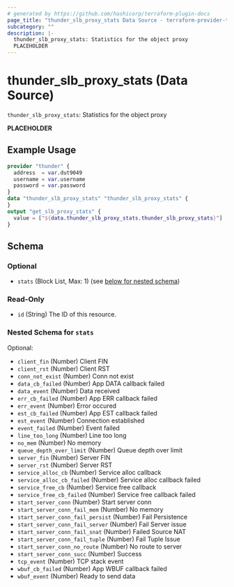 ```yaml
---
# generated by https://github.com/hashicorp/terraform-plugin-docs
page_title: "thunder_slb_proxy_stats Data Source - terraform-provider-thunder"
subcategory: ""
description: |-
  thunder_slb_proxy_stats: Statistics for the object proxy
  PLACEHOLDER
---
```


# thunder_slb_proxy_stats (Data Source)

`thunder_slb_proxy_stats`: Statistics for the object proxy

__PLACEHOLDER__

## Example Usage

```terraform
provider "thunder" {
  address  = var.dut9049
  username = var.username
  password = var.password
}
data "thunder_slb_proxy_stats" "thunder_slb_proxy_stats" {
}
output "get_slb_proxy_stats" {
  value = ["${data.thunder_slb_proxy_stats.thunder_slb_proxy_stats}"]
}
```

<!-- schema generated by tfplugindocs -->
## Schema

### Optional

- `stats` (Block List, Max: 1) (see [below for nested schema](#nestedblock--stats))

### Read-Only

- `id` (String) The ID of this resource.

<a id="nestedblock--stats"></a>
### Nested Schema for `stats`

Optional:

- `client_fin` (Number) Client FIN
- `client_rst` (Number) Client RST
- `conn_not_exist` (Number) Conn not exist
- `data_cb_failed` (Number) App DATA callback failed
- `data_event` (Number) Data received
- `err_cb_failed` (Number) App ERR callback failed
- `err_event` (Number) Error occured
- `est_cb_failed` (Number) App EST callback failed
- `est_event` (Number) Connection established
- `event_failed` (Number) Event failed
- `line_too_long` (Number) Line too long
- `no_mem` (Number) No memory
- `queue_depth_over_limit` (Number) Queue depth over limit
- `server_fin` (Number) Server FIN
- `server_rst` (Number) Server RST
- `service_alloc_cb` (Number) Service alloc callback
- `service_alloc_cb_failed` (Number) Service alloc callback failed
- `service_free_cb` (Number) Service free callback
- `service_free_cb_failed` (Number) Service free callback failed
- `start_server_conn` (Number) Start server conn
- `start_server_conn_fail_mem` (Number) No memory
- `start_server_conn_fail_persist` (Number) Fail Persistence
- `start_server_conn_fail_server` (Number) Fail Server issue
- `start_server_conn_fail_snat` (Number) Failed Source NAT
- `start_server_conn_fail_tuple` (Number) Fail Tuple Issue
- `start_server_conn_no_route` (Number) No route to server
- `start_server_conn_succ` (Number) Success
- `tcp_event` (Number) TCP stack event
- `wbuf_cb_failed` (Number) App WBUF callback failed
- `wbuf_event` (Number) Ready to send data



